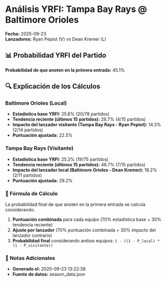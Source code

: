 # Análisis YRFI: Tampa Bay Rays @ Baltimore Orioles

**Fecha:** 2025-09-23  
**Lanzadores:** Ryan Pepiot (V) vs Dean Kremer (L)

## 📊 Probabilidad YRFI del Partido

**Probabilidad de que anoten en la primera entrada:** 45.1%

## 🔍 Explicación de los Cálculos

### Baltimore Orioles (Local)
- **Estadística base YRFI:** 25.6% (20/78 partidos)
- **Tendencia reciente (últimos 15 partidos):** 26.7% (4/15 partidos)
- **Impacto del lanzador visitante (Tampa Bay Rays - Ryan Pepiot):** 14.3% (2/14 partidos)
- **Puntuación ajustada:** 22.5%

### Tampa Bay Rays (Visitante)
- **Estadística base YRFI:** 25.3% (19/75 partidos)
- **Tendencia reciente (últimos 15 partidos):** 46.7% (7/15 partidos)
- **Impacto del lanzador local (Baltimore Orioles - Dean Kremer):** 18.2% (2/11 partidos)
- **Puntuación ajustada:** 29.2%

### 📝 Fórmula de Cálculo

La probabilidad final de que anoten en la primera entrada se calcula considerando:
1. **Puntuación combinada** para cada equipo (70% estadística base + 30% tendencia reciente)
2. **Ajuste por lanzador** (70% puntuación combinada + 30% impacto del lanzador contrario)
3. **Probabilidad final** considerando ambos equipos: `1 - ((1 - P_local) * (1 - P_visitante))`

### 📌 Notas Adicionales

- **Generado el:** 2025-09-23 13:22:38
- **Fuente de datos:** season_data.json
